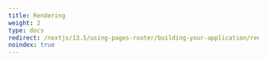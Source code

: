 ```yaml
---
title: Rendering
weight: 2
type: docs
redirect: /nextjs/13.5/using-pages-router/building-your-application/rendering/server-side-rendering
noindex: true
---
```

